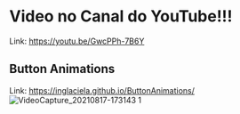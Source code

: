 # Video no Canal do YouTube!!!
Link: https://youtu.be/GwcPPh-7B6Y

## Button Animations
Link:  https://inglaciela.github.io/ButtonAnimations/
![VideoCapture_20210817-173143 1](https://user-images.githubusercontent.com/82710857/129796742-85f0b2dd-c0a2-4163-bcc9-8749a75a15a4.jpg)


